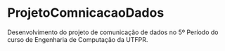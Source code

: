 # ProjetoComnicacaoDados
Desenvolvimento do projeto de comunicação de dados no 5º Período do curso de Engenharia de Computação da UTFPR.
